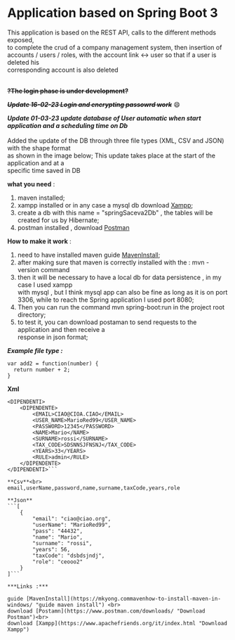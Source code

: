 # Application based on Spring Boot 3

This application is based on the REST API, calls to the different methods exposed, <br>
to complete the crud of a company management system, then insertion of  <br>
accounts / users / roles, with the account link <-> user so that if a user is deleted his <br>corresponding account is also deleted <br>
<br>

**~~?The login phase is under development?~~**

***~~Update 16-02-23 Login and encrypting passowrd work~~*** :smile:

***Update 01-03-23 update database of User automatic when start application and a scheduling time on Db***<br>
<br>
Added the update of the DB through three file types (XML, CSV and JSON) with the shape format <br>
as shown in the image below; This update takes place at the start of the application and at a <br>
specific time saved in DB 
<br>

**what you need** : 

1. maven installed; <br>
2. xampp installed or in any case a mysql db download [Xampp](https://www.apachefriends.org/it/index.html "Download Xampp"); <br>
3. create a db with this name = "springSaceva2Db" , the tables will be created for us by Hibernate;<br>
4. postman installed , download [Postman](https://www.postman.com/downloads/ "Download Postaman")<br>

**How to make it work** :

1. need to have installed maven  guide [MavenInstall](https://mkyong.commavenhow-to-install-maven-in-windows/ "guide maven install"); 
2. after making sure that maven is correctly installed with  the : 
    mvn -version command  <br>
3. then it will be necessary to have a local db for data persistence , in my case I used xampp<br>
with mysql , but I think mysql app can also be fine as long as it is on port 3306, while to  reach the Spring application I used port 8080; <br>
4. Then you can run the command mvn spring-boot:run in the project root directory; <br>
5. to test it, you can download postaman to send requests to the application and then receive a  <br>response in json format; 

***Example file type :***

```
var add2 = function(number) {
  return number + 2;
}
```

**Xml**
```<?xml version="1.0" encoding="UTF-8"?>
<DIPENDENTI>
    <DIPENDENTE>
        <EMAIL>CIAO@CIOA.CIAO</EMAIL>
        <USER_NAME>MarioRed99</USER_NAME>
        <PASSWORD>12345</PASSWORD>
        <NAME>Mario</NAME>
        <SURNAME>rossi</SURNAME>
        <TAX_CODE>SDSNNSJFNSNJ</TAX_CODE>
        <YEARS>33</YEARS>
        <RULE>admin</RULE>
    </DIPENDENTE>
</DIPENDENTI>```

**Csv**<br>
email,userName,password,name,surname,taxCode,years,role

**Json**
```[
    {
        "email": "ciao@ciao.org",
        "userName": "MarioRed99",
        "pass": "44432",
        "name": "Mario",
        "surname": "rossi",
        "years": 56,
        "taxCode": "dsbdsjndj",
        "role": "ceooo2"
    }
]```

***Links :***

guide [MavenInstall](https://mkyong.commavenhow-to-install-maven-in-windows/ "guide maven install") <br>
download [Postamn](https://www.postman.com/downloads/ "Download Postman")<br>
download [Xampp](https://www.apachefriends.org/it/index.html "Download Xampp")

